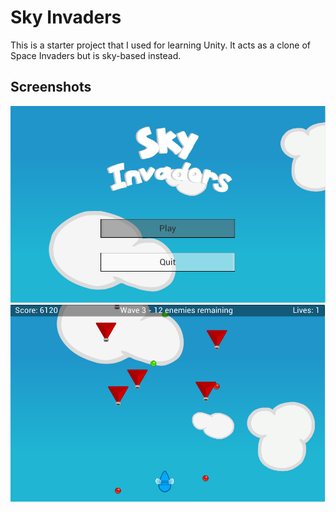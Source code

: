 # Sky Invaders

This is a starter project that I used for learning Unity. It acts as a clone of Space Invaders but is sky-based instead.

## Screenshots
<img src="https://raw.githubusercontent.com/JoshrlNZ/SkyInvaders/master/Screenshots/SkyInvaders1.png" width="512" alt="Titlescreen of Sky Invaders">
<img src="https://raw.githubusercontent.com/JoshrlNZ/SkyInvaders/master/Screenshots/SkyInvaders2.png" width="512" alt="Gameplay of Sky Invaders">
